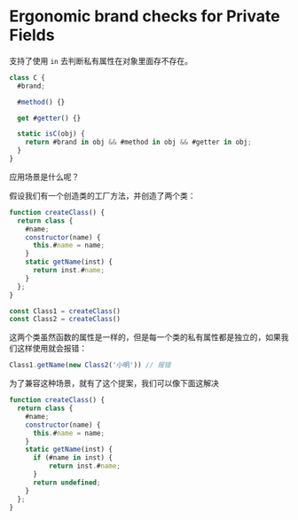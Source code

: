 # Ergonomic brand checks for Private Fields

支持了使用 `in` 去判断私有属性在对象里面存不存在。

```js
class C {
  #brand;

  #method() {}

  get #getter() {}

  static isC(obj) {
    return #brand in obj && #method in obj && #getter in obj;
  }
}
```

应用场景是什么呢？

假设我们有一个创造类的工厂方法，并创造了两个类：

```js
function createClass() {
  return class {
    #name;
    constructor(name) {
      this.#name = name;
    }
    static getName(inst) {
      return inst.#name;
    }
  };
}

const Class1 = createClass()
const Class2 = createClass()
```

这两个类虽然函数的属性是一样的，但是每一个类的私有属性都是独立的，如果我们这样使用就会报错：

```js
Class1.getName(new Class2('小明')) // 报错
```

为了兼容这种场景，就有了这个提案，我们可以像下面这解决

```js
function createClass() {
  return class {
    #name;
    constructor(name) {
      this.#name = name;
    }
    static getName(inst) {
      if (#name in inst) {
          return inst.#name;
      }
      return undefined;
    }
  };
}
```

